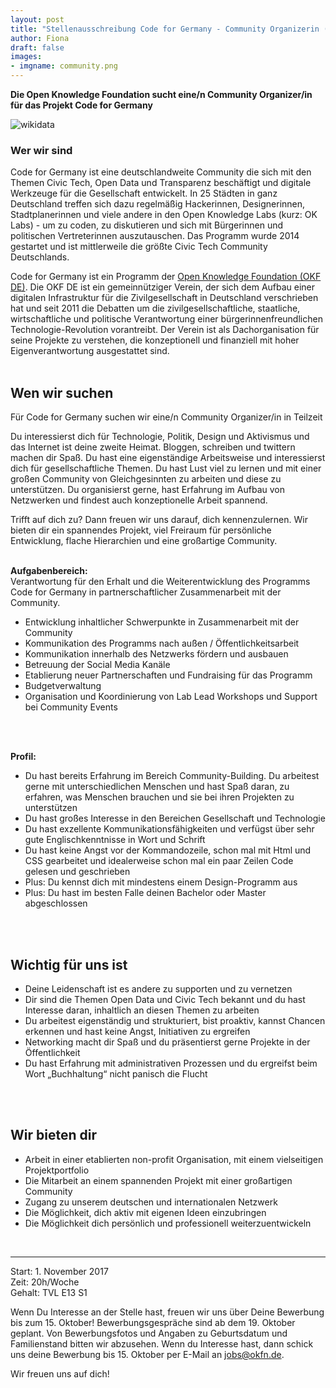 ```yaml
---
layout: post
title: "Stellenausschreibung Code for Germany - Community Organizerin (m/w)"
author: Fiona
draft: false
images:
- imgname: community.png
---
```



<strong>Die Open Knowledge Foundation sucht eine/n Community Organizer/in für das Projekt Code for Germany</strong>

![wikidata](/blog/wikidata.jpg)

<h3>Wer wir sind</h3>

Code for Germany ist eine deutschlandweite Community die sich mit den Themen Civic Tech, Open Data und Transparenz beschäftigt und digitale Werkzeuge für die Gesellschaft entwickelt. In 25 Städten in ganz Deutschland treffen sich dazu regelmäßig Hackerinnen, Designerinnen, Stadtplanerinnen und viele andere in den Open Knowledge Labs (kurz: OK Labs) - um zu coden, zu diskutieren und sich mit Bürgerinnen und politischen Vertreterinnen auszutauschen. 
Das Programm wurde 2014 gestartet und ist mittlerweile die größte Civic Tech Community Deutschlands.
 
Code for Germany ist ein Programm der <a href="https://okfn.de">Open Knowledge Foundation (OKF DE)</a>.
Die OKF DE ist ein gemeinnütziger Verein, der sich dem Aufbau einer digitalen Infrastruktur für die Zivilgesellschaft in Deutschland verschrieben hat und seit 2011 die Debatten um die zivilgesellschaftliche, staatliche, wirtschaftliche und politische Verantwortung einer bürgerinnenfreundlichen Technologie-Revolution vorantreibt. Der Verein ist als Dachorganisation für seine Projekte zu verstehen, die konzeptionell und finanziell mit hoher Eigenverantwortung ausgestattet sind.
<br>
<br>
 
<h2>Wen wir suchen</h2>

Für Code for Germany suchen wir eine/n Community Organizer/in in Teilzeit
 
Du interessierst dich für Technologie, Politik, Design und Aktivismus und das Internet ist deine zweite Heimat. Bloggen, schreiben und twittern machen dir Spaß. Du hast eine eigenständige Arbeitsweise und interessierst dich für gesellschaftliche Themen. Du hast Lust viel zu lernen und mit einer großen Community von Gleichgesinnten zu arbeiten und diese zu unterstützen. Du organisierst gerne, hast Erfahrung im Aufbau von Netzwerken und findest auch konzeptionelle Arbeit spannend. 
 
Trifft auf dich zu? Dann freuen wir uns darauf, dich kennenzulernen. Wir bieten dir ein spannendes Projekt, viel Freiraum für persönliche Entwicklung, flache Hierarchien und eine großartige Community.
 <br><br>

**Aufgabenbereich:** <br>
Verantwortung für den Erhalt und die Weiterentwicklung des Programms Code for Germany in partnerschaftlicher Zusammenarbeit mit der Community.

*	Entwicklung inhaltlicher Schwerpunkte in Zusammenarbeit mit der Community
*	Kommunikation des Programms nach außen / Öffentlichkeitsarbeit
*	Kommunikation innerhalb des Netzwerks fördern und ausbauen 
*	Betreuung der Social Media Kanäle
*	Etablierung neuer Partnerschaften und Fundraising für das Programm 
*	Budgetverwaltung 
*	Organisation und Koordinierung von Lab Lead Workshops und Support bei Community Events
<br>
<br>
 
**Profil:**<br>

*	Du hast bereits Erfahrung im Bereich Community-Building. Du arbeitest gerne mit unterschiedlichen Menschen und hast Spaß daran, zu erfahren, was Menschen brauchen und sie bei ihren Projekten zu unterstützen 
*	Du hast großes Interesse in den Bereichen Gesellschaft und Technologie
*	Du hast exzellente Kommunikationsfähigkeiten und verfügst über sehr gute Englischkenntnisse in Wort und Schrift
*	Du hast keine Angst vor der Kommandozeile, schon mal mit Html und CSS gearbeitet und idealerweise schon mal ein paar Zeilen Code gelesen und geschrieben
*	Plus: Du kennst dich mit mindestens einem Design-Programm aus
*	Plus: Du hast im besten Falle deinen Bachelor oder Master abgeschlossen
<br>
<br>

<h2>Wichtig für uns ist</h2>

*	Deine Leidenschaft ist es andere zu supporten und zu vernetzen
*	Dir sind die Themen Open Data und Civic Tech bekannt und du hast Interesse daran, inhaltlich an diesen Themen zu arbeiten
*	Du arbeitest eigenständig und strukturiert, bist proaktiv, kannst Chancen erkennen und hast keine Angst, Initiativen zu ergreifen
*	Networking macht dir Spaß und du präsentierst gerne Projekte in der Öffentlichkeit
*	Du hast Erfahrung mit administrativen Prozessen und du ergreifst beim Wort „Buchhaltung“ nicht panisch die Flucht
<br>
<br>

<h2>Wir bieten dir</h2>

*	Arbeit in einer etablierten non-profit Organisation, mit einem vielseitigen Projektportfolio
*	Die Mitarbeit an einem spannenden Projekt mit einer großartigen Community
*	Zugang zu unserem deutschen und internationalen Netzwerk
*	Die Möglichkeit, dich aktiv mit eigenen Ideen einzubringen
*	Die Möglichkeit dich persönlich und professionell weiterzuentwickeln
<br>

<hr>

Start: 1. November 2017<br>
Zeit: 20h/Woche<br>
Gehalt: TVL E13 S1<br>

Wenn Du Interesse an der Stelle hast, freuen wir uns über Deine Bewerbung bis zum 15. Oktober! Bewerbungsgespräche sind ab dem 19. Oktober geplant. Von Bewerbungsfotos und Angaben zu Geburtsdatum und Familienstand bitten wir abzusehen. Wenn du Interesse hast, dann schick uns deine Bewerbung bis 15. Oktober per E-Mail an <a href="mailto:jobs@okfn.de">jobs@okfn.de</a>.
 
Wir freuen uns auf dich!
<br>
